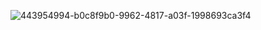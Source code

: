 ![443954994-b0c8f9b0-9962-4817-a03f-1998693ca3f4](https://github.com/user-attachments/assets/82a7e8e3-8655-4fb0-a812-22099db72503)
